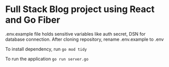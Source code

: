 # Full Stack Blog project using React and Go Fiber
.env.example file holds sensitive variables like auth secret, DSN for database connection.
After cloning repository, rename .env.example to .env

To install dependency, run 
```go mod tidy```

To run the application 
```go run server.go```